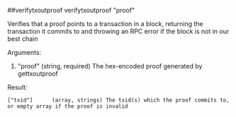 ##verifytxoutproof
verifytxoutproof "proof"

Verifies that a proof points to a transaction in a block, returning the transaction it commits to
and throwing an RPC error if the block is not in our best chain

Arguments:
1. "proof"    (string, required) The hex-encoded proof generated by gettxoutproof

Result:
```
["txid"]      (array, strings) The txid(s) which the proof commits to, or empty array if the proof is invalid

```

